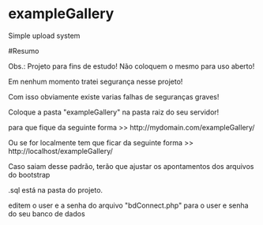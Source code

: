 # exampleGallery
Simple upload system

#Resumo
<p>Obs.: Projeto para fins de estudo! Não coloquem o mesmo para uso aberto!</p>
<p>Em nenhum momento tratei segurança nesse projeto!</p>
<p>Com isso obviamente existe varias falhas de seguranças graves!</p>
<p>Coloque a pasta "exampleGallery" na pasta raiz do seu servidor!</p>
<p>para que fique da seguinte forma >> http://mydomain.com/exampleGallery/</p>
<p>Ou se for localmente tem que ficar da seguinte forma >> http://localhost/exampleGallery/</p>
<p>Caso saiam desse padrão, terão que ajustar os apontamentos dos arquivos do bootstrap</p>
<p>.sql está na pasta do projeto.</p>
<p>editem o user e a senha do arquivo "bdConnect.php" para o user e senha do seu banco de dados</p>
